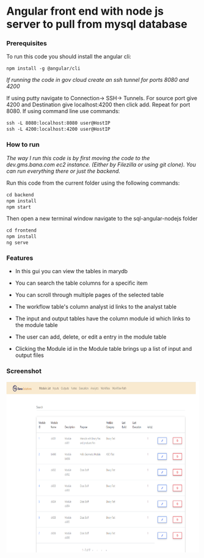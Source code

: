 # Angular front end with node js server to pull from mysql database


### Prerequisites
To run this code you should install the angular cli:

``` 
npm install -g @angular/cli
 ```
*If running the code in gov cloud create an ssh tunnel for ports 8080 and 4200*

If using putty navigate to Connection-> SSH-> Tunnels. For source port give 4200 and Destination give localhost:4200 then click add. Repeat for port 8080. If using command line use commands: 
``` 
ssh -L 8080:localhost:8080 user@HostIP
ssh -L 4200:localhost:4200 user@HostIP
``` 
### How to run
*The way I run this code is by first moving the code to the dev.gms.bana.com ec2 instance. (Either by Filezilla or using git clone). You can run everything there or just the backend.*

Run this code from the current folder using the following commands:

``` 
cd backend
npm install
npm start
``` 
Then open a new terminal window navigate to the sql-angular-nodejs folder
```
cd frontend
npm install
ng serve
```


### Features
- In this gui you can view the tables in marydb

- You can search the table columns for a specific item

- You can scroll through multiple pages of the selected table 

- The workflow table's column analyst id links to the analyst table

- The input and output tables have the column module id which links to the module table

- The user can add, delete, or edit a entry in the module table

- Clicking the Module id in the Module table brings up a list of input and output files




### Screenshot 

<img src="example.png" alt="screenshot" height="450" width="750"/>
